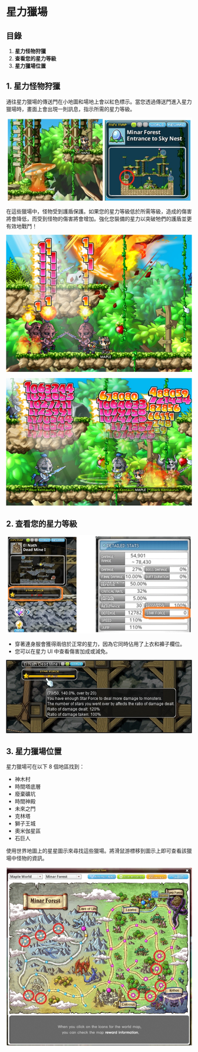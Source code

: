 # 星力獵場
## 目錄
1.  **星力怪物狩獵**
2.  **查看您的星力等級**
3.  **星力獵場位置**
## 1. 星力怪物狩獵

通往星力獵場的傳送門在小地圖和場地上會以紅色標示。當您透過傳送門進入星力獵場時，畫面上會出現一則訊息，指示所需的星力等級。

![](/images/msn-101/beginners-guide/monster-and-dungeon/image_1747236340576_717.png)

在這些獵場中，怪物受到護盾保護。如果您的星力等級低於所需等級，造成的傷害將會降低，而受到怪物的傷害將會增加。強化您裝備的星力以突破牠們的護盾並更有效地戰鬥！

![](/images/msn-101/beginners-guide/monster-and-dungeon/image_1747236340576_6.png)

![](/images/msn-101/beginners-guide/monster-and-dungeon/image_1747236340576_337.png)

## 2. 查看您的星力等級

![](/images/msn-101/beginners-guide/monster-and-dungeon/image_1747236340576_997.png)

*   穿著連身服會獲得兩倍於正常的星力，因為它同時佔用了上衣和褲子欄位。
*   您可以在星力 UI 中查看傷害加成或減免。

![](/images/msn-101/beginners-guide/monster-and-dungeon/image_1747236340576_114.png)

## 3. 星力獵場位置

星力獵場可在以下 8 個地區找到：

*   神木村
*   時間塔底層
*   廢棄礦坑
*   時間神殿
*   未來之門
*   克林塔
*   獅子王城
*   奧米伽星區
*   石巨人

使用世界地圖上的星星圖示來尋找這些獵場。將滑鼠游標移到圖示上即可查看該獵場中怪物的資訊。

![](/images/msn-101/beginners-guide/monster-and-dungeon/image_1747236340576_716.png)